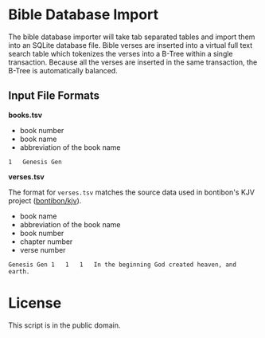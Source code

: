 # Bible Database Import

The bible database importer will take tab separated tables and import them into an SQLite database file. Bible verses are inserted into a virtual full text search table which tokenizes the verses into a B-Tree within a single transaction. Because all the verses are inserted in the same transaction, the B-Tree is automatically balanced.

## Input File Formats

**books.tsv**

- book number
- book name
- abbreviation of the book name

```text
1	Genesis	Gen
```

**verses.tsv**

The format for `verses.tsv` matches the source data used in bontibon's KJV project ([bontibon/kjv](https://github.com/bontibon/kjv)).

- book name
- abbreviation of the book name
- book number
- chapter number
- verse number

```text
Genesis	Gen	1	1	1	In the beginning God created heaven, and earth.
```

# License
This script is in the public domain.
